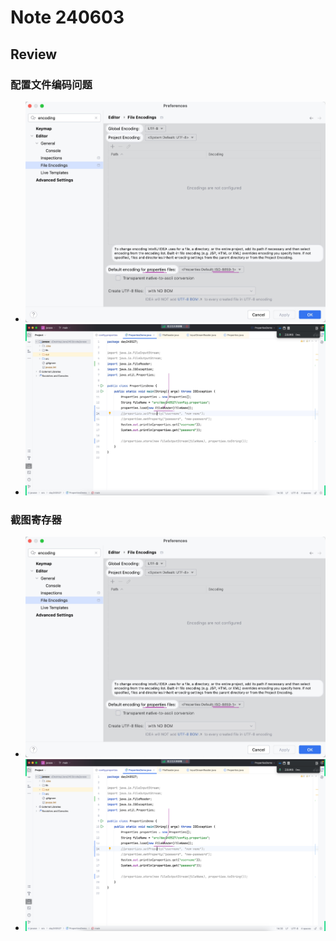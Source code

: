# Note 240603
## Review


### 配置文件编码问题
- ![img_2.png](img_2.png)
- ![img_3.png](img_3.png)

### 截图寄存器
- ![img_1.png](img_1.png)
- ![img.png](img.png)